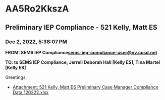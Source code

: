 # AA5Ro2KkszA
## Preliminary IEP Compliance - 521 Kelly, Matt ES
### Dec 2, 2022, 5:38:07 PM
**FROM: SEMS IEP Compliance<sems-iep-compliance-user@nv.ccsd.net>**

**TO: to SEMS IEP Compliance, Jerrell Deborah Hall [Kelly ES], Tina Martel [Kelly ES]**


Greetings, 





* [Attachment: 521 Kelly, Matt ES Preliminary Case Manager Compliance Data 120222.xlsx](AA5Ro2KkszA-attachment-1.xlsx)
